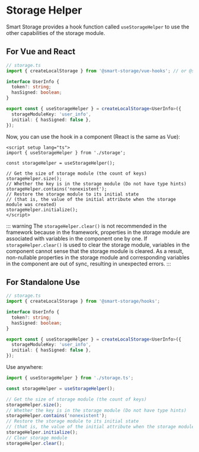 # Storage Helper

Smart Storage provides a hook function called `useStorageHelper` to use the other capabilities of the storage module.

## For Vue and React

```ts
// storage.ts
import { createLocalStorage } from '@smart-storage/vue-hooks'; // or @smart-storage/react-hooks

interface UserInfo {
  token?: string;
  hasSigned: boolean;
}

export const { useStorageHelper } = createLocalStorage<UserInfo>({
  storageModuleKey: 'user_info',
  initial: { hasSigned: false },
});
```

Now, you can use the hook in a component (React is the same as Vue):

```vue
<script setup lang="ts">
import { useStorageHelper } from './storage';

const storageHelper = useStorageHelper();

// Get the size of storage module (the count of keys)
storageHelper.size();
// Whether the key is in the storage module (Do not have type hints)
storageHelper.contains('nonexistent');
// Restore the storage module to its initial state
// (that is, the value of the initial attribute when the storage module was created)
storageHelper.initialize();
</script>
```

::: warning
The `storageHelper.clear()` is not recommended in the framework because in the framework, properties in the storage module are associated with variables in the component one by one. If `storageHelper.clear()` is used to clear the storage module, variables in the component cannot sense that the storage module is cleared. As a result, non-nullable properties in the storage module and corresponding variables in the component are out of sync, resulting in unexpected errors.
:::

## For Standalone Use

```ts
// storage.ts
import { createLocalStorage } from '@smart-storage/hooks';

interface UserInfo {
  token?: string;
  hasSigned: boolean;
}

export const { useStorageHelper } = createLocalStorage<UserInfo>({
  storageModuleKey: 'user_info',
  initial: { hasSigned: false },
});
```

Use anywhere:

```ts
import { useStorageHelper } from './storage.ts';

const storageHelper = useStorageHelper();

// Get the size of storage module (the count of keys)
storageHelper.size();
// Whether the key is in the storage module (Do not have type hints)
storageHelper.contains('nonexistent');
// Restore the storage module to its initial state
// (that is, the value of the initial attribute when the storage module was created)
storageHelper.initialize();
// Clear storage module
storageHelper.clear();
```
